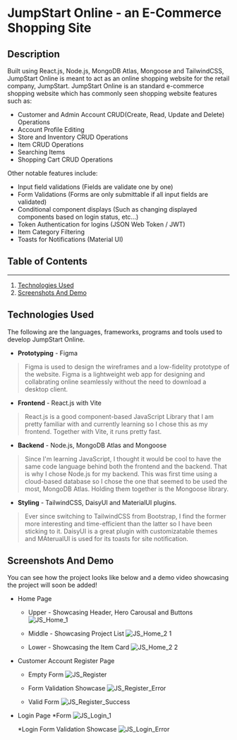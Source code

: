 # JumpStart Online - an E-Commerce Shopping Site

## Description 
Built using React.js, Node.js, MongoDB Atlas, Mongoose and TailwindCSS, JumpStart Online is meant to act as an online shopping website for the retail company, JumpStart. JumpStart Online is an standard e-commerce shopping website which has commonly seen shopping website features such as: 
+ Customer and Admin Account CRUD(Create, Read, Update and Delete) Operations
+ Account Profile Editing
+ Store and Inventory CRUD Operations
+ Item CRUD Operations
+ Searching Items
+ Shopping Cart CRUD Operations

Other notable features include:
- Input field validations (Fields are validate one by one)
- Form Validations (Forms are only submittable if all input fields are validated)
- Conditional component displays (Such as changing displayed components based on login status, etc...)
- Token Authentication for logins (JSON Web Token / JWT)
- Item Category Filtering
- Toasts for Notifications (Material UI)

## Table of Contents
---------------------
1. [Technologies Used](#technologies-used)
2. [Screenshots And Demo](#screenshots-and-demo)

## Technologies Used 
The following are the languages, frameworks, programs and tools used to develop JumpStart Online.
+ **Prototyping** - Figma
> Figma is used to design the wireframes and a low-fidelity prototype of the website. Figma is a lightweight web app for designing and collabrating online seamlessly without the need to download a desktop client.
+ **Frontend** - React.js with Vite
> React.js is a good component-based JavaScript Library that I am pretty familiar with and currently learning so I chose this as my frontend. Together with Vite, it runs pretty fast.
+ **Backend** - Node.js, MongoDB Atlas and Mongoose 
> Since I'm learning JavaScript, I thought it would be cool to have the same code language behind both the frontend and the backend. That is why I chose Node.js for my backend. This was first time using a cloud-based database so I chose the one that seemed to be used the most, MongoDB Atlas. Holding them together is the Mongoose library.
+ **Styling** - TailwindCSS, DaisyUI and MaterialUI plugins.
> Ever since switching to TailwindCSS from Bootstrap, I find the former more interesting and time-efficient than the latter so I have been sticking to it. DaisyUI is a great plugin with customizatable themes and MAterualUI is used for its toasts for site notification.

## Screenshots And Demo
You can see how the project looks like below and a demo video showcasing the project will soon be added!

- Home Page
  * Upper - Showcasing Header, Hero Carousal and Buttons
 ![JS_Home_1](https://github.com/EdgarSnow75/JumpStart/assets/119287727/df411240-29da-46d9-8d7d-70afbafa718a)


  * Middle - Showcasing Project List
 ![JS_Home_2 1](https://github.com/EdgarSnow75/JumpStart/assets/119287727/c24e0a38-d684-4731-bf00-448c82ae6241)


  * Lower - Showcasing the Item Card
  ![JS_Home_2 2](https://github.com/EdgarSnow75/JumpStart/assets/119287727/fda63a5d-1ad9-4081-b71f-d2fab7a819bc)

- Customer Account Register Page

  * Empty Form
  ![JS_Register](https://github.com/EdgarSnow75/JumpStart/assets/119287727/17d8b046-de24-4399-991e-fc727b7c1fc7)


  * Form Validation Showcase
  ![JS_Register_Error](https://github.com/EdgarSnow75/JumpStart/assets/119287727/a35ecd15-32c5-49c5-a730-634eb8161318)



  * Valid Form
  ![JS_Register_Success](https://github.com/EdgarSnow75/JumpStart/assets/119287727/3822fb39-99e4-4a00-b1da-1cde90407fc0)


- Login Page
  *Form
  ![JS_Login_1](https://github.com/EdgarSnow75/JumpStart/assets/119287727/a3b96b56-7a5d-4de3-8ab4-d4ef069e5c88)

  
  *Login Form Validation Showcase
  ![JS_Login_Error](https://github.com/EdgarSnow75/JumpStart/assets/119287727/5b62cce8-18fa-4188-87c3-b8e253ca09f4)

  


